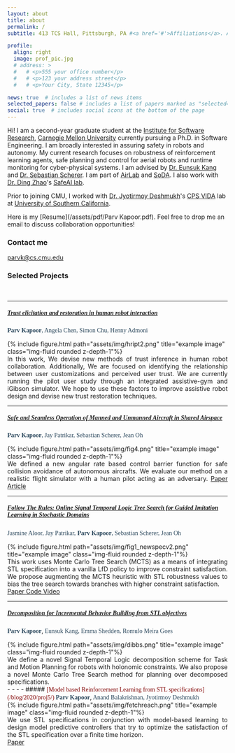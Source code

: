 ```yaml
---
layout: about
title: about
permalink: /
subtitle: 413 TCS Hall, Pittsburgh, PA #<a href='#'>Affiliations</a>. Address. Contacts. Moto. Etc.

profile:
  align: right
  image: prof_pic.jpg
  # address: >
  #   # <p>555 your office number</p>
  #   # <p>123 your address street</p>
  #   # <p>Your City, State 12345</p>

news: true  # includes a list of news items
selected_papers: false # includes a list of papers marked as "selected={true}"
social: true  # includes social icons at the bottom of the page
---
```


Hi! I am a second-year graduate student at the [Institute for Software Research](https://www.isri.cmu.edu/), [Carnegie Mellon University](https://www.cmu.edu/) currently pursuing a Ph.D. in Software Engineering. I am broadly interested in assuring safety in robots and autonomy. My current research focuses on robustness of reinforcement learning agents, safe planning and control for aerial robots and runtime monitoring for cyber-physical systems. I am advised by [Dr. Eunsuk Kang](https://eskang.github.io/) and [Dr. Sebastian Scherer](https://www.ri.cmu.edu/ri-faculty/sebastian-scherer/). I am part of [AirLab](http://theairlab.org/) and [SoDA](https://cmu-soda.github.io/#/). I also work with [Dr. Ding Zhao](https://www.meche.engineering.cmu.edu/directory/bios/zhao-ding.html)'s [SafeAI lab](https://safeai-lab.github.io/). 

Prior to joining CMU, I worked with [Dr. Jyotirmoy Deshmukh](https://jdeshmukh.github.io/)'s [CPS VIDA](https://cps-vida.github.io/) lab at [University of Southern California](https://www.usc.edu/).


Here is my [Resume](/assets/pdf/Parv Kapoor.pdf). Feel free to drop me an email to discuss collaboration opportunities!

### Contact me

[parvk@cs.cmu.edu](mailto:parvk@cs.cmu.edu)

### Selected Projects  
<br>

- - - -
    

##### <span style="color:Maroon;font-family:Georgia;"> [Trust elicitation and restoration in human robot interaction](/blog/2022/proj6/) </span>
<span style="color:#29465B;font-family:serif;font-weight:bold;"> Parv Kapoor</span><span style="color:#29465B;font-family:serif;">, Angela Chen, Simon Chu, Henny Admoni </span>
<br>
<div class="row justify-content-sm-center">
  <div class="col-sm">
        {% include figure.html path="assets/img/hript2.png" title="example image" class="img-fluid rounded z-depth-1"%}
    </div>

<div class="col-sm" style="text-align: justify"> In this work, We devise new methods of trust inference in human robot collaboration. Additionally, We are focused on identifying the relationship between user customizations and perceived user trust. We are currently running the pilot user study through an integrated assistive-gym and iGibson simulator. We hope to use these factors to improve assistive robot design and devise new trust restoration techniques. 
</div>

</div>

- - - -
    

##### <span style="color:Maroon;font-family:Georgia;"> [Safe and Seamless Operation of Manned and Unmanned Aircraft in Shared Airspace](/blog/2022/proj1/) </span>
<span style="color:#29465B;font-family:serif;font-weight:bold;"> Parv Kapoor</span><span style="color:#29465B;font-family:serif;">, Jay Patrikar, Sebastian Scherer, Jean Oh </span>
<br>
<div class="row justify-content-sm-center">
  <div class="col-sm">
        {% include figure.html path="assets/img/fig4.png" title="example image" class="img-fluid rounded z-depth-1"%}
    </div>

<div class="col-sm" style="text-align: justify"> We defined a new angular rate based control barrier function for safe collision avoidance of autonomous aircrafts. We evaluate our method on a realistic flight simulator with a human pilot acting as an adversary. 
<a href='/assets/pdf/challenges_in_shared_airspace.pdf'>Paper</a>  <a href='https://www.cs.cmu.edu/news/2022/ai-pilot'>Article</a>
</div>

</div>

- - - -


##### <span style="color:Maroon;font-family:Georgia;"> [Follow The Rules: Online Signal Temporal Logic Tree Search for Guided Imitation Learning in Stochastic Domains](/blog/2022/proj2/) </span>
<span style="color:#29465B;font-family:serif;"> Jasmine Aloor, Jay Patrikar,</span> <span style="color:#29465B;font-family:serif;font-weight:bold;">Parv Kapoor</span><span style="color:#29465B;font-family:serif;">, Sebastian Scherer, Jean Oh </span>
<br>
<div class="row justify-content-sm-center">
  <div class="col-sm">
        {% include figure.html path="assets/img/fig1_newspecv2.png" title="example image" class="img-fluid rounded z-depth-1"%}
    </div>

<div class="col-sm" style="text-align: justify"> This work uses Monte Carlo Tree Search (MCTS) as a means of integrating STL specification into a vanilla LfD policy to improve constraint satisfaction. We propose augmenting the MCTS
heuristic with STL robustness values to bias the tree search towards branches with higher constraint satisfaction. 
<br>
<a href='https://arxiv.org/abs/2209.13737'> Paper </a>  <a href='https://github.com/castacks/mcts-stl-planning'>  Code  </a>  <a href='https://www.youtube.com/watch?v=fiFCwc57MQs'>  Video </a> 
</div>

</div>



- - - -

##### <span style="color:Maroon;font-family:Georgia;"> [Decomposition for Incremental Behavior Building from STL objectives ](/blog/2022/proj3/) </span>
<span style="color:#29465B;font-family:serif;font-weight:bold;"> Parv Kapoor</span>,<span style="color:#29465B;font-family:serif;"> Eunsuk Kang, Emma Shedden, Romulo Meira Goes </span>
<br>
<div class="row justify-content-sm-center">
  <div class="col-sm">
        {% include figure.html path="assets/img/dibbs.png" title="example image" class="img-fluid rounded z-depth-1"%}
    </div>

<div class="col-sm" style="text-align: justify"> We define a novel Signal Temporal Logic decomposition scheme for Task and Motion Planning for robots with holonomic constraints. We also propose a novel Monte Carlo Tree Search method for planning over decomposed specifications. 
</div>
</div>
- - - -
##### <span style="color:Maroon;font-family:Georgia;"> [Model based Reinforcement Learning from STL specifications](/blog/2020/proj5/) </span>
<span style="color:#29465B;font-family:serif;font-weight:bold;"> Parv Kapoor</span>,<span style="color:#29465B;font-family:serif;"> Anand Balakrishnan, Jyotirmoy Deshmukh </span>
<br>
<div class="row justify-content-sm-center">
  <div class="col-sm">
        {% include figure.html path="assets/img/fetchreach.png" title="example image" class="img-fluid rounded z-depth-1"%}
    </div>

<div class="col-sm" style="text-align: justify">  We use STL
specifications in conjunction with model-based learning to design
model predictive controllers that try to optimize the satisfaction
of the STL specification over a finite time horizon.
<br>
<a href='https://arxiv.org/abs/2011.04950'>Paper</a> 
</div>
</div>

